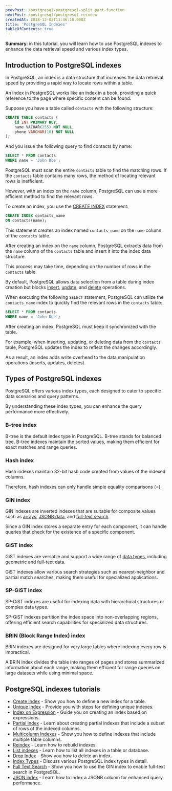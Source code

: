 ```yaml
---
prevPost: /postgresql/postgresql-split_part-function
nextPost: /postgresql/postgresql-reindex
createdAt: 2018-12-02T11:46:10.000Z
title: 'PostgreSQL Indexes'
tableOfContents: true
---
```


**Summary**: in this tutorial, you will learn how to use PostgreSQL indexes to enhance the data retrieval speed and various index types.

## Introduction to PostgreSQL indexes

In PostgreSQL, an index is a data structure that increases the data retrieval speed by providing a rapid way to locate rows within a table.

An index in PostgreSQL works like an index in a book, providing a quick reference to the page where specific content can be found.

Suppose you have a table called `contacts` with the following structure:

```sql
CREATE TABLE contacts (
    id INT PRIMARY KEY,
    name VACHAR(255) NOT NULL,
    phone VARCHAR(10) NOT NULL
);
```

And you issue the following query to find contacts by name:

```sql
SELECT * FROM contacts
WHERE name = 'John Doe';
```

PostgreSQL must scan the entire `contacts` table to find the matching rows. If the `contacts` table contains many rows, the method of locating relevant rows is inefficient.

However, with an index on the `name` column, PostgreSQL can use a more efficient method to find the relevant rows.

To create an index, you use the [CREATE INDEX](/postgresql/postgresql-indexes/postgresql-create-index) statement:

```sql
CREATE INDEX contacts_name
ON contacts(name);
```

This statement creates an index named `contacts_name` on the `name` column of the `contacts` table.

After creating an index on the `name` column, PostgreSQL extracts data from the `name` column of the `contacts` table and insert it into the index data structure.

This process may take time, depending on the number of rows in the `contacts` table.

By default, PostgreSQL allows data selection from a table during index creation but blocks [insert](/postgresql/postgresql-insert), [update](/postgresql/postgresql-tutorial/postgresql-update), and [delete](/postgresql/postgresql-tutorial/postgresql-delete) operations.

When executing the following `SELECT` statement, PostgreSQL can utilize the `contacts_name` index to quickly find the relevant rows in the `contacts` table:

```sql
SELECT * FROM contacts
WHERE name = 'John Doe';
```

After creating an index, PostgreSQL must keep it synchronized with the table.

For example, when inserting, updating, or deleting data from the `contacts` table, PostgreSQL updates the index to reflect the changes accordingly.

As a result, an index adds write overhead to the data manipulation operations (inserts, updates, deletes).

## Types of PostgreSQL indexes

PostgreSQL offers various index types, each designed to cater to specific data scenarios and query patterns.

By understanding these index types, you can enhance the query performance more effectively.

### B-tree index

B-tree is the default index type in PostgreSQL. B-tree stands for balanced tree. B-tree indexes maintain the sorted values, making them efficient for exact matches and range queries.

### Hash index

Hash indexes maintain 32-bit hash code created from values of the indexed columns.

Therefore, hash indexes can only handle simple equality comparisons (=).

### GIN index

GIN indexes are inverted indexes that are suitable for composite values such as [arrays](/postgresql/postgresql-array), [JSONB data](/postgresql/postgresql-indexes/postgresql-json-index), and [full-text search](/postgresql/postgresql-indexes/postgresql-full-text-search).

Since a GIN index stores a separate entry for each component, it can handle queries that check for the existence of a specific component.

### GiST index

GiST indexes are versatile and support a wide range of [data types](/postgresql/postgresql-data-types), including geometric and full-text data.

GiST indexes allow various search strategies such as nearest-neighbor and partial match searches, making them useful for specialized applications.

### SP-GiST index

SP-GiST indexes are useful for indexing data with hierarchical structures or complex data types.

SP-GiST indexes partition the index space into non-overlapping regions, offering efficient search capabilities for specialized data structures.

### BRIN (Block Range Index) index

BRIN indexes are designed for very large tables where indexing every row is impractical.

A BRIN index divides the table into ranges of pages and stores summarized information about each range, making them efficient for range queries on large datasets while using minimal space.

## PostgreSQL indexes tutorials

- [Create Index](/postgresql/postgresql-indexes/postgresql-create-index) - Show you how to define a new index for a table.
- [Unique Index](/postgresql/postgresql-indexes/postgresql-unique-index) - Provide you with steps for defining unique indexes.
- [Index on Expression](/postgresql/postgresql-indexes/postgresql-index-on-expression) - Guide you on creating an index based on expressions.
- [Partial index](/postgresql/postgresql-indexes/postgresql-partial-index) - Learn about creating partial indexes that include a subset of rows of the indexed columns.
- [Multicolumn Indexes](/postgresql/postgresql-indexes/postgresql-multicolumn-indexes) - Show you how to define indexes that include multiple table columns.
- [Reindex](/postgresql/postgresql-indexes/postgresql-reindex) - Learn how to rebuild indexes.
- [List indexes](/postgresql/postgresql-indexes/postgresql-list-indexes) - Learn how to list all indexes in a table or database.
- [Drop Index](/postgresql/postgresql-indexes/postgresql-drop-index) - Show you how to delete an index.
- [Index Types](/postgresql/postgresql-indexes/postgresql-index-types) - Discuss various PostgreSQL index types in detail.
- [Full Text Search](/postgresql/postgresql-indexes/postgresql-full-text-search) - Show you how to use the GIN index to enable full-text search in PostgreSQL.
- [JSON index](/postgresql/postgresql-indexes/postgresql-json-index) - Learn how to index a JSONB column for enhanced query performance.
